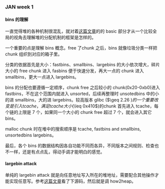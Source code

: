 ### JAN week 1

#### bins 的理解

一直觉得堆的各种机制很混乱，就对着[这篇文章](https://0x434b.dev/overview-of-glibc-heap-exploitation-techniques/)的的 basic 部分才从一个比较全局的视角去理解堆的分配机制的框架是怎样的。

一个重要的点是理解 bins 概念。free 了chunk 之后，bins 就像垃圾分类一样把 chunk 组织到对应的箱子里。

分类的依据首先是大小：fastbins、smallbins、largebins 的大小依次增大，碎片大小的 free chunk 进入 fasbins 便于快速分发，再大一点的 chunk 进入 smallbins，更大一点进入 largebins。

bins 的分配也要遵循一定顺序，chunk free 之后较小的 chunk(0x20-0xb0)进入 fastbins，不在这个范围内就进入 unsorted，后续再整理时 unsotedbins 中的小的进 smallbins，大的进 largebins。较高版本 glibc ($\geq 2.26 $)的一个重要改变是引入 tcache，满足 tcache 大小($\leq 0x410$)的chunk 首先进入 tcache，每个链的上限是 7 个，如果同一个大小的 chunk free 超过 7 个，就会进入其它 bins。

malloc chunk 时在堆中的搜索顺序是 tcache, fastbins and smallbins, unsortedbins largebins。

最后，各个 bins 的数据结构因各自功能不同而各异，不同版本之间规则、检查也不一样，还是有点点乱，得动手调才能明白的感觉。

#### largebin attack

单纯的 largebin attack 就是向任意地址写入所在的堆地址，需要配合其他操作才能实现任意写。参考[这篇文章](https://xz.aliyun.com/t/5177)看了下源码，然后就是调 how2heap。

